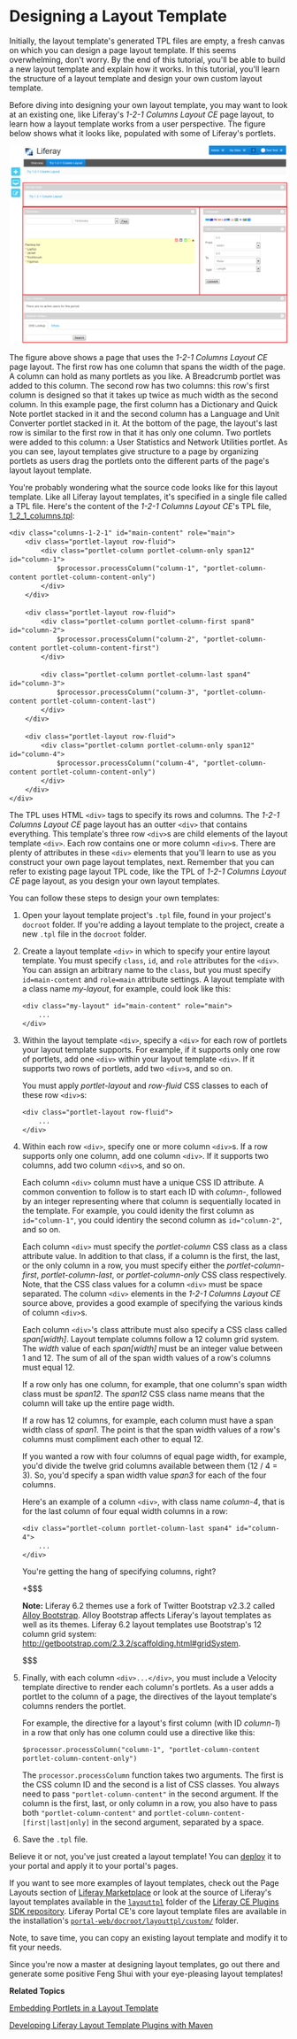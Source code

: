 # Designing a Layout Template [](id=designing-a-layout-template)

Initially, the layout template's generated TPL files are empty, a fresh canvas
on which you can design a page layout template. If this seems overwhelming,
don't worry. By the end of this tutorial, you'll be able to build a new layout
template and explain how it works. In this tutorial, you'll learn the structure
of a layout template and design your own custom layout template. 

Before diving into designing your own layout template, you may want to look at
an existing one, like Liferay's *1-2-1 Columns Layout CE* page layout, to learn
how a layout template works from a user perspective. The figure below shows what
it looks like, populated with some of Liferay's portlets. 

![Figure 1: The *1-2-1 Columns Layout CE* page layout works nicely for spanning portlets accross a page's header and footer and for grouping portlets in the middle of the page.](../../images/layout-template-1-2-1-columns.png)

The figure above shows a page that uses the *1-2-1 Columns Layout CE* page
layout. The first row has one column that spans the width of the page. A column
can hold as many portlets as you like. A Breadcrumb portlet was added to this
column. The second row has two columns: this row's first column is designed so
that it takes up twice as much width as the second column. In this example page,
the first column has a Dictionary and Quick Note portlet stacked in it and the
second column has a Language and Unit Converter portlet stacked in it. At the
bottom of the page, the layout's last row is similar to the first row in that it
has only one column. Two portlets were added to this column: a User Statistics
and Network Utilities portlet. As you can see, layout templates give structure
to a page by organizing portlets as users drag the portlets onto the different
parts of the page's layout layout template. 

You're probably wondering what the source code looks like for this layout
template. Like all Liferay layout templates, it's specified in a single file
called a TPL file. Here's the content of the *1-2-1 Columns Layout CE*'s TPL
file,
[1_2_1_columns.tpl](https://github.com/liferay/liferay-plugins/blob/6.2.x/layouttpl/1-2-1-columns-layouttpl/docroot/1_2_1_columns.tpl):

    <div class="columns-1-2-1" id="main-content" role="main">
        <div class="portlet-layout row-fluid">
            <div class="portlet-column portlet-column-only span12" id="column-1">
                $processor.processColumn("column-1", "portlet-column-content portlet-column-content-only")
            </div>
        </div>

        <div class="portlet-layout row-fluid">
            <div class="portlet-column portlet-column-first span8" id="column-2">
                $processor.processColumn("column-2", "portlet-column-content portlet-column-content-first")
            </div>

            <div class="portlet-column portlet-column-last span4" id="column-3">
                $processor.processColumn("column-3", "portlet-column-content portlet-column-content-last")
            </div>
        </div>

        <div class="portlet-layout row-fluid">
            <div class="portlet-column portlet-column-only span12" id="column-4">
                $processor.processColumn("column-4", "portlet-column-content portlet-column-content-only")
            </div>
        </div>
    </div>

The TPL uses HTML `<div>` tags to specify its rows and columns. The *1-2-1
Columns Layout CE* page layout has an outter `<div>` that contains everything.
This template's three row `<div>`s are child elements of the layout template
`<div>`. Each row contains one or more column `<div>`s. There are plenty of
attributes in these `<div>` elements that you'll learn to use as you construct
your own page layout templates, next. Remember that you can refer to existing
page layout TPL code, like the TPL of *1-2-1 Columns Layout CE* page layout, as
you design your own layout templates. 

You can follow these steps to design your own templates: 

1.  Open your layout template project's `.tpl` file, found in your project's
`docroot` folder. If you're adding a layout template to the project, create a
new `.tpl` file in the `docroot` folder. 

2.  Create a layout template `<div>` in which to specify your entire layout
template. You must specify `class`, `id`, and `role` attributes for the `<div>`.
You can assign an arbitrary name to the `class`, but you must specify
`id=main-content` and `role=main` attribute settings. A layout template with a
class name *my-layout*, for example, could look like this: 

        <div class="my-layout" id="main-content" role="main">
            ...
        </div>

3.  Within the layout template `<div>`, specify a `<div>` for each row of
portlets your layout template supports. For example, if it supports only one row
of portlets, add one `<div>` within your layout template `<div>`. If it supports
two rows of portlets, add two `<div>`s, and so on.

    You must apply *portlet-layout* and *row-fluid* CSS classes to each of these
    row `<div>`s:

        <div class="portlet-layout row-fluid">
            ...
        </div>

4.  Within each row `<div>`, specify one or more column `<div>`s. If a row
supports only one column, add one column `<div>`. If it supports two columns,
add two column `<div>`s, and so on.

    Each column `<div>` column must have a unique CSS ID attribute. A common
    convention to follow is to start each ID with *column-*, followed by an
    integer representing where that column is sequentially located in the
    template. For example, you could idenity the first column  as
    `id="column-1"`, you could identiry the second column  as `id="column-2"`,
    and so on. 

    Each column `<div>` must specify the *portlet-column* CSS class as a class
    attribute value. In addition to that class, if a column is the first, the
    last, or the only column in a row, you must specify either the
    *portlet-column-first*, *portlet-column-last*, or *portlet-column-only* CSS
    class respectively. Note, that the CSS class values for a column `<div>`
    must be space separated. The column `<div>` elements in the *1-2-1 Columns
    Layout CE* source above, provides a good example of specifying the various
    kinds of column `<div>`s. 

    Each column `<div>`'s class attribute must also specify a CSS class called
    *span[width]*. Layout template columns follow a 12 column grid system. The
    *width* value of each *span[width]* must be an integer value between 1 and
    12. The sum of all of the span width values of a row's columns must equal
    12. 

    If a row only has one column, for example, that one column's span width
    class must be *span12*. The *span12* CSS class name means that the column
    will take up the entire page width.
    
    If a row has 12 columns, for example, each column must have a span width
    class of *span1*. The point is that the span width values of a row's columns
    must compliment each other to equal 12. 

    If you wanted a row with four columns of equal page width, for example,
    you'd divide the twelve grid columns available between them (12 / 4 = 3).
    So, you'd specify a span width value *span3* for each of the four columns.

    Here's an example of a column `<div>`, with class name *column-4*, that is
    for the last column of four equal width columns in a row: 

        <div class="portlet-column portlet-column-last span4" id="column-4">
            ...
        </div>

    You're getting the hang of specifying columns, right?

    +$$$
    
    **Note:** Liferay 6.2 themes use a fork of Twitter Bootstrap v2.3.2 called 
    [Alloy Bootstrap](https://github.com/liferay/alloy-bootstrap). Alloy
    Bootstrap affects Liferay's layout templates as well as its themes. Liferay
    6.2 layout templates use Bootstrap's 12 column grid system: 
    <http://getbootstrap.com/2.3.2/scaffolding.html#gridSystem>.

    $$$

5.  Finally, with each column `<div>...</div>`, you must include a Velocity
template directive to render each column's portlets. As a user adds a portlet to
the column of a page, the directives of the layout template's columns renders
the portlet. 

    For example, the directive for a layout's first column (with ID
    *column-1*) in a row that only has one column could use a directive like
    this: 

        $processor.processColumn("column-1", "portlet-column-content portlet-column-content-only")

    The `processor.processColumn` function takes two arguments. The first is the 
    CSS column ID and the second is a list of CSS classes. You always need to 
    pass `"portlet-column-content"` in the second argument. If the column is the 
    first, last, or only column in a row, you also have to pass both
    `"portlet-column-content"` and `portlet-column-content-[first|last|only]` in 
    the second argument, separated by a space.

6.  Save the `.tpl` file. 

Believe it or not, you've just created a layout template! You can
[deploy](https://dev.liferay.com/develop/tutorials/-/knowledge_base/6-2/deploying-plugins)
it to your portal and apply it to your portal's pages. 

If you want to see more examples of layout templates, check out the Page Layouts
section of [Liferay Marketplace](www.liferay.com/marketplace) or look at the
source of Liferay's layout templates available in the
[`layouttpl`](https://github.com/liferay/liferay-plugins/tree/6.2.x/layouttpl)
folder of the
[Liferay CE Plugins SDK repository](http://github.com/liferay/liferay-plugins).
Liferay Portal CE's core layout template files are available in the
installation's
[`portal-web/docroot/layouttpl/custom/`](https://github.com/liferay/liferay-portal/tree/6.2.x/portal-web/docroot/layouttpl/custom)
folder. 

Note, to save time, you can copy an existing layout template and modify it to
fit your needs. 

Since you're now a master at designing layout templates, go out there and
generate some positive Feng Shui with your eye-pleasing layout templates! 

**Related Topics**

[Embedding Portlets in a Layout Template](/develop/tutorials/-/knowledge_base/6-2/embedding-portlets-in-a-layout-template)

[Developing Liferay Layout Template Plugins with Maven](/develop/tutorials/-/knowledge_base/6-2/developing-liferay-layout-template-plugins-with-mav)
